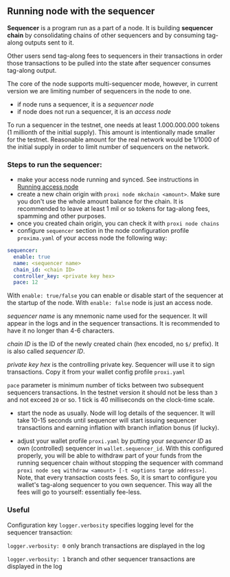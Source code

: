 ## Running node with the sequencer

**Sequencer** is a program run as a part of a node. It is building **sequencer chain** by consolidating chains of
other sequencers and by consuming tag-along outputs sent to it. 

Other users send tag-along fees to sequencers in their transactions in order those transactions to be pulled into
the state after sequencer consumes tag-along output.

The core of the node supports multi-sequencer mode, however, in current version we are limiting number of sequencers in the node to one.

- if node runs a sequencer, it is a _sequencer node_ 
- if node does not run a sequencer, it is an _access node_ 

To run a sequencer in the testnet, one needs at least 1.000.000.000 tokens (1 millionth of the initial supply). 
This amount is intentionally made smaller for the testnet. 
Reasonable amount for the real network would be 1/1000 of the initial supply in order to limit number of sequencers on the network. 

### Steps to run the sequencer:

- make your access node running and synced. See instructions in [Running access node](run_access.md)
- create a new chain origin with `proxi node mkchain <amount>`. Make sure you don't use the whole amount balance for the chain.
It is recommended to leave at least 1 mil or so tokens for tag-along fees, spamming and other purposes.
- once you created chain origin, you can check it with `proxi node chains`
- configure `sequencer` section in the node configuration profile `proxima.yaml` of your access node the following way:

```yaml
sequencer:
  enable: true
  name: <sequencer name>
  chain_id: <chain ID>
  controller_key: <private key hex>
  pace: 12
```

With `enable: true/false` you can enable or disable start of the sequencer at the startup of the node. With `enable: false`
node is just an access node.

_sequencer name_ is any mnemonic name used for the sequencer. It will appear in the logs and in the sequencer transactions.
It is recommended to have it no longer than 4-6 characters. 

_chain ID_ is the ID of the newly created chain (hex encoded, no `$/` prefix). It is also called _sequencer ID_.

_private key hex_ is the controlling private key. Sequencer will use it to sign transactions. Copy it from your wallet config
profile `proxi.yaml`

`pace` parameter is minimum number of ticks between two subsequent sequencers transactions. In the testnet version 
it should not be less than `3` and not exceed `20` or so. 1 tick is 40 milliseconds on the clock-time scale.

- start the node as usually. Node will log details of the sequencer. It will take 10-15 seconds until sequencer will start
issuing sequencer transactions and earning inflation with branch inflation bonus (if lucky).

- adjust your wallet profile `proxi.yaml` by putting your _sequencer ID_ as own (controlled) sequencer in `wallet.sequencer_id`. 
With this configured properly, you will be able to withdraw part of your funds from the running sequencer chain 
without stopping the sequencer with command `proxi node seq withdraw <amount> [-t <options targe address>]`.
Note, that every transaction costs fees. So, it is smart to configure you wallet's tag-along sequencer to you own sequencer.
This way all the fees will go to yourself: essentially fee-less. 

### Useful 
Configuration key `logger.verbosity` specifies logging level for the sequencer transaction:

`logger.verbosity: 0` only branch transactions are displayed in the log

`logger.verbosity: 1` branch and other sequencer transactions are displayed in the log

